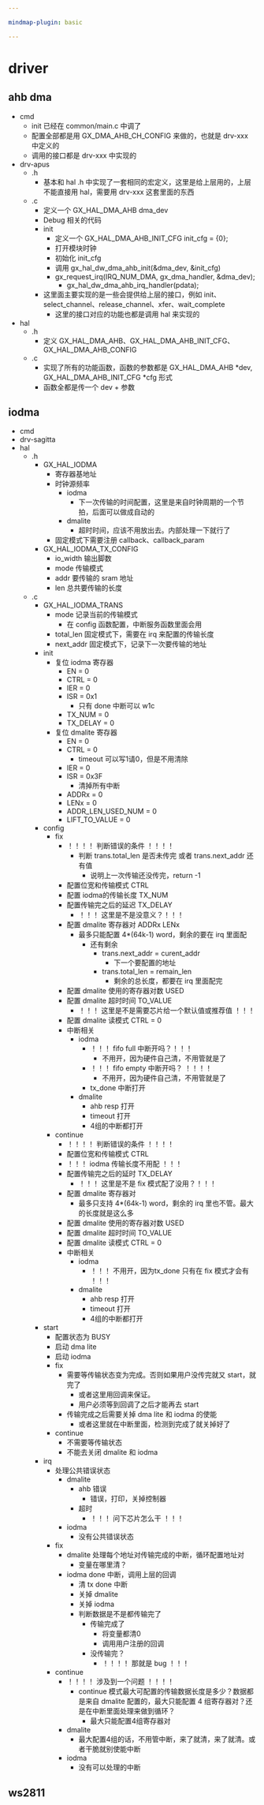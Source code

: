```yaml
---

mindmap-plugin: basic

---
```


# driver

## ahb dma
- cmd
    - init 已经在  common/main.c 中调了
    - 配置全部都是用 GX_DMA_AHB_CH_CONFIG 来做的，也就是 drv-xxx 中定义的
    - 调用的接口都是 drv-xxx 中实现的
- drv-apus
    - .h
        - 基本和 hal .h 中实现了一套相同的宏定义，这里是给上层用的，上层不能直接用 hal，需要用 drv-xxx 这套里面的东西
    - .c
        - 定义一个 GX_HAL_DMA_AHB dma_dev
        - Debug 相关的代码
        - init
            - 定义一个 GX_HAL_DMA_AHB_INIT_CFG init_cfg = {0};
            - 打开模块时钟
            - 初始化 init_cfg
            - 调用 gx_hal_dw_dma_ahb_init(&dma_dev, &init_cfg)
            - gx_request_irq(IRQ_NUM_DMA, gx_dma_handler, &dma_dev);
                - gx_hal_dw_dma_ahb_irq_handler(pdata);
        - 这里面主要实现的是一些会提供给上层的接口，例如 init、select_channel、release_channel、xfer、wait_complete
            - 这里的接口对应的功能也都是调用 hal 来实现的
- hal
    - .h
        - 定义 GX_HAL_DMA_AHB、GX_HAL_DMA_AHB_INIT_CFG、GX_HAL_DMA_AHB_CONFIG
    - .c
        - 实现了所有的功能函数，函数的参数都是 GX_HAL_DMA_AHB *dev, GX_HAL_DMA_AHB_INIT_CFG *cfg 形式
        - 函数全都是传一个 dev + 参数

## iodma
- cmd
- drv-sagitta
- hal
    - .h
        - GX_HAL_IODMA
            - 寄存器基地址
            - 时钟源频率
                - iodma
                    - 下一次传输的时间配置，这里是来自时钟周期的一个节拍，后面可以做成自动的
                - dmalite
                    - 超时时间，应该不用放出去。内部处理一下就行了
            - 固定模式下需要注册 callback、callback_param
        - GX_HAL_IODMA_TX_CONFIG
            - io_width  输出脚数
            - mode 传输模式
            - addr 要传输的 sram 地址
            - len 总共要传输的长度
    - .c
        - GX_HAL_IODMA_TRANS
            - mode  记录当前的传输模式
                - 在 config 函数配置，中断服务函数里面会用
            - total_len 固定模式下，需要在 irq 来配置的传输长度
            - next_addr 固定模式下，记录下一次要传输的地址
        - init
            - 复位 iodma 寄存器
                - EN = 0
                - CTRL = 0
                - IER = 0
                - ISR = 0x1
                    - 只有 done 中断可以 w1c
                - TX_NUM = 0
                - TX_DELAY = 0
            - 复位 dmalite 寄存器
                - EN = 0
                - CTRL = 0
                    - timeout 可以写1请0，但是不用清除
                - IER = 0
                - ISR = 0x3F
                    - 清掉所有中断
                - ADDRx = 0
                - LENx = 0
                - ADDR_LEN_USED_NUM = 0
                - LIFT_TO_VALUE = 0
        - config
            - fix
                - ！！！！ 判断错误的条件 ！！！！
                    - 判断 trans.total_len 是否未传完 或者 trans.next_addr 还有值
                        - 说明上一次传输还没传完，return -1
                - 配置位宽和传输模式  CTRL
                - 配置 iodma的传输长度   TX_NUM
                - 配置传输完之后的延迟   TX_DELAY
                    - ！！！ 这里是不是没意义？！！！
                - 配置 dmalite 寄存器对   ADDRx  LENx
                    - 最多只能配置 4*(64k-1) word，剩余的要在 irq 里面配
                        - 还有剩余
                            - trans.next_addr = curent_addr
                                - 下一个要配置的地址
                            - trans.total_len = remain_len
                                - 剩余的总长度，都要在 irq 里面配完
                - 配置 dmalite 使用的寄存器对数   USED
                - 配置 dmalite 超时时间  TO_VALUE
                    - ！！！ 这里是不是需要芯片给一个默认值或推荐值 ！！！
                - 配置 dmalite 读模式   CTRL = 0
                - 中断相关
                    - iodma
                        - ！！！ fifo full 中断开吗？！！！
                            - 不用开，因为硬件自己清，不用管就是了
                        - ！！！ fifo empty 中断开吗？ ！！！！
                            - 不用开，因为硬件自己清，不用管就是了
                        - tx_done 中断打开
                    - dmalite
                        - ahb resp  打开
                        - timeout 打开
                        - 4组的中断都打开
            - continue
                - ！！！！ 判断错误的条件 ！！！！
                - 配置位宽和传输模式 CTRL
                - ！！！ iodma 传输长度不用配 ！！！
                - 配置传输完之后的延时 TX_DELAY
                    - ！！！ 这里是不是 fix 模式配了没用？！！！
                - 配置 dmalite 寄存器对
                    - 最多只支持 4*(64k-1) word，剩余的 irq 里也不管。最大的长度就是这么多
                - 配置 dmalite 使用的寄存器对数 USED
                - 配置 dmalite 超时时间 TO_VALUE
                - 配置 dmalite 读模式 CTRL = 0
                - 中断相关
                    - iodma
                        - ！！！ 不用开，因为tx_done 只有在 fix 模式才会有 ！！！
                    - dmalite
                        - ahb resp 打开
                        - timeout 打开
                        - 4组的中断都打开
        - start
            - 配置状态为 BUSY
            - 启动 dma lite
            - 启动 iodma
            - fix
                - 需要等传输状态变为完成。否则如果用户没传完就又 start，就完了
                    - 或者这里用回调来保证。
                    - 用户必须等到回调了之后才能再去 start
                - 传输完成之后需要关掉 dma lite 和 iodma 的使能
                    - 或者这里就在中断里面，检测到完成了就关掉好了
            - continue
                - 不需要等传输状态
                - 不能去关闭 dmalite 和 iodma
        - irq
            - 处理公共错误状态
                - dmalite
                    - ahb 错误
                        - 错误，打印，关掉控制器
                    - 超时
                        - ！！！ 问下芯片怎么干 ！！！
                - iodma
                    - 没有公共错误状态
            - fix
                - dmalite 处理每个地址对传输完成的中断，循环配置地址对
                    - 变量在哪里清？
                - iodma done 中断，调用上层的回调
                    - 清 tx done 中断
                    - 关掉 dmalite
                    - 关掉 iodma
                    - 判断数据是不是都传输完了
                        - 传输完成了
                            - 将变量都清0
                            - 调用用户注册的回调
                        - 没传输完？
                            - ！！！！ 那就是 bug ！！！
            - continue
                - ！！！！ 涉及到一个问题  ！！！！
                    - continue 模式最大可配置的传输数据长度是多少？数据都是来自 dmalite 配置的，最大只能配置 4 组寄存器对？还是在中断里面处理来做到循环？
                        - 最大只能配置4组寄存器对
                - dmalite
                    - 最大配置4组的话，不用管中断，来了就清，来了就清。或者干脆就别使能中断
                - iodma
                    - 没有可以处理的中断

## ws2811